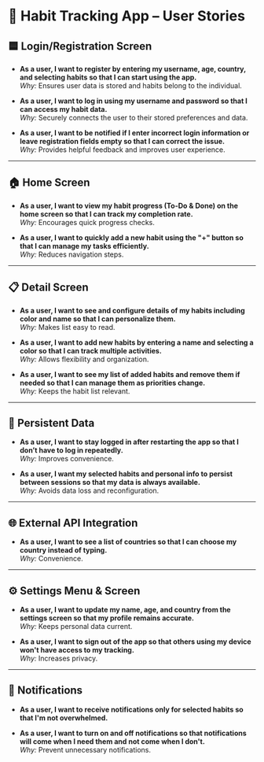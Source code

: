 # 📱 Habit Tracking App – User Stories

## 🟦 Login/Registration Screen

- **As a user, I want to register by entering my username, age, country, and selecting habits so that I can start using the app.**  
  *Why:* Ensures user data is stored and habits belong to the individual.

- **As a user, I want to log in using my username and password so that I can access my habit data.**  
  *Why:* Securely connects the user to their stored preferences and data.

- **As a user, I want to be notified if I enter incorrect login information or leave registration fields empty so that I can correct the issue.**  
  *Why:* Provides helpful feedback and improves user experience.

---

## 🏠 Home Screen

- **As a user, I want to view my habit progress (To-Do & Done) on the home screen so that I can track my completion rate.**  
  *Why:* Encourages quick progress checks.

- **As a user, I want to quickly add a new habit using the "+" button so that I can manage my tasks efficiently.**  
  *Why:* Reduces navigation steps.

---

## 📋 Detail Screen

- **As a user, I want to see and configure details of my habits including color and name so that I can personalize them.**  
  *Why:* Makes list easy to read.

- **As a user, I want to add new habits by entering a name and selecting a color so that I can track multiple activities.**  
  *Why:* Allows flexibility and organization.

- **As a user, I want to see my list of added habits and remove them if needed so that I can manage them as priorities change.**  
  *Why:* Keeps the habit list relevant.

---

## 💾 Persistent Data

- **As a user, I want to stay logged in after restarting the app so that I don’t have to log in repeatedly.**  
  *Why:* Improves convenience.

- **As a user, I want my selected habits and personal info to persist between sessions so that my data is always available.**  
  *Why:* Avoids data loss and reconfiguration.

---

## 🌐 External API Integration

- **As a user, I want to see a list of countries so that I can choose my country instead of typing.**  
  *Why:* Convenience.

---

## ⚙️ Settings Menu & Screen

- **As a user, I want to update my name, age, and country from the settings screen so that my profile remains accurate.**  
  *Why:* Keeps personal data current.

- **As a user, I want to sign out of the app so that others using my device won't have access to my tracking.**  
  *Why:* Increases privacy.

---

## 🔔 Notifications

- **As a user, I want to receive notifications only for selected habits so that I'm not overwhelmed.**

- **As a user, I want to turn on and off notifications so that notifications will come when I need them and not come when I don't.**  
  *Why:* Prevent unnecessary notifications.
